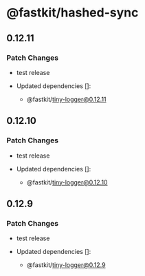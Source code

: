# @fastkit/hashed-sync

## 0.12.11

### Patch Changes

- test release

- Updated dependencies []:
  - @fastkit/tiny-logger@0.12.11

## 0.12.10

### Patch Changes

- test release

- Updated dependencies []:
  - @fastkit/tiny-logger@0.12.10

## 0.12.9

### Patch Changes

- test release

- Updated dependencies []:
  - @fastkit/tiny-logger@0.12.9
